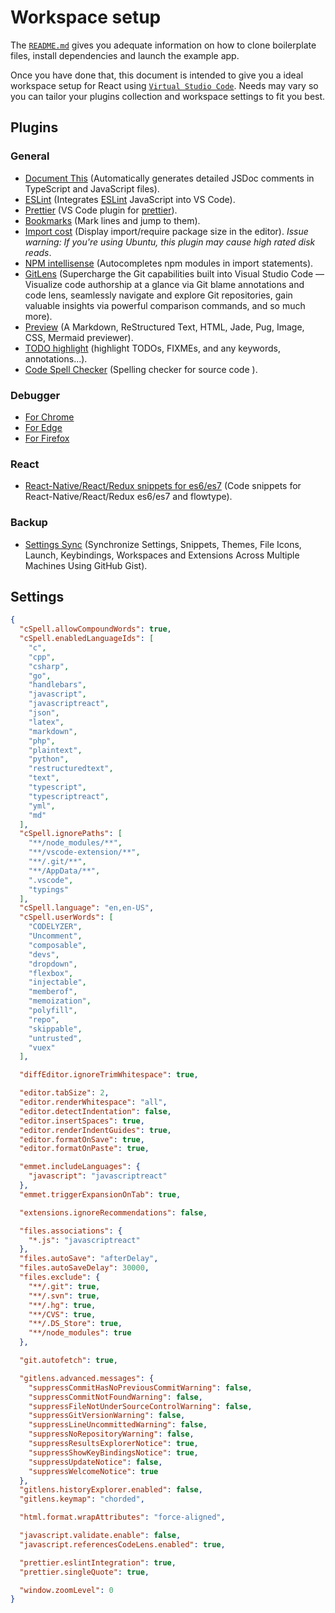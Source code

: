 # Workspace setup

The [`README.md`](https://github.com/bl5ck/react-boilerplate-demo) gives you adequate information on how to clone boilerplate files, install dependencies and launch the example app.

Once you have done that, this document is intended to give you a ideal workspace setup for React using [`Virtual Studio Code`](https://code.visualstudio.com/). Needs may vary so you can tailor your plugins collection and workspace settings to fit you best.

## Plugins

### General

- [Document This](https://marketplace.visualstudio.com/items?itemName=joelday.docthis) (Automatically generates detailed JSDoc comments in TypeScript and JavaScript files).
- [ESLint](https://marketplace.visualstudio.com/items?itemName=dbaeumer.vscode-eslint) (Integrates [ESLint](https://eslint.org/) JavaScript into VS Code).
- [Prettier](https://marketplace.visualstudio.com/items?itemName=esbenp.prettier-vscode) (VS Code plugin for [prettier](https://prettier.io/)).
- [Bookmarks](https://marketplace.visualstudio.com/items?itemName=alefragnani.bookmarks) (Mark lines and jump to them).
- [Import cost](https://marketplace.visualstudio.com/items?itemName=wix.vscode-import-cost) (Display import/require package size in the editor). _Issue warning: If you're using Ubuntu, this plugin may cause high rated disk reads_.
- [NPM intellisense](https://marketplace.visualstudio.com/items?itemName=christian-kohler.npm-intellisense) (Autocompletes npm modules in import statements).
- [GitLens](https://marketplace.visualstudio.com/items?itemName=eamodio.gitlens) (Supercharge the Git capabilities built into Visual Studio Code — Visualize code authorship at a glance via Git blame annotations and code lens, seamlessly navigate and explore Git repositories, gain valuable insights via powerful comparison commands, and so much more).
- [Preview](https://marketplace.visualstudio.com/items?itemName=searKing.preview-vscode) (A Markdown, ReStructured Text, HTML, Jade, Pug, Image, CSS, Mermaid previewer).
- [TODO highlight](https://marketplace.visualstudio.com/items?itemName=wayou.vscode-todo-highlight) (highlight TODOs, FIXMEs, and any keywords, annotations...).
- [Code Spell Checker](https://marketplace.visualstudio.com/items?itemName=streetsidesoftware.code-spell-checker) (Spelling checker for source code
  ).

### Debugger

- [For Chrome](https://marketplace.visualstudio.com/items?itemName=msjsdiag.debugger-for-chrome)
- [For Edge](https://marketplace.visualstudio.com/items?itemName=msjsdiag.debugger-for-edge)
- [For Firefox](https://marketplace.visualstudio.com/items?itemName=hbenl.vscode-firefox-debug)

### React

- [React-Native/React/Redux snippets for es6/es7](https://marketplace.visualstudio.com/items?itemName=EQuimper.react-native-react-redux) (Code snippets for React-Native/React/Redux es6/es7 and flowtype).

### Backup

- [Settings Sync](https://marketplace.visualstudio.com/items?itemName=Shan.code-settings-sync) (Synchronize Settings, Snippets, Themes, File Icons, Launch, Keybindings, Workspaces and Extensions Across Multiple Machines Using GitHub Gist).

## Settings

```json
{
  "cSpell.allowCompoundWords": true,
  "cSpell.enabledLanguageIds": [
    "c",
    "cpp",
    "csharp",
    "go",
    "handlebars",
    "javascript",
    "javascriptreact",
    "json",
    "latex",
    "markdown",
    "php",
    "plaintext",
    "python",
    "restructuredtext",
    "text",
    "typescript",
    "typescriptreact",
    "yml",
    "md"
  ],
  "cSpell.ignorePaths": [
    "**/node_modules/**",
    "**/vscode-extension/**",
    "**/.git/**",
    "**/AppData/**",
    ".vscode",
    "typings"
  ],
  "cSpell.language": "en,en-US",
  "cSpell.userWords": [
    "CODELYZER",
    "Uncomment",
    "composable",
    "devs",
    "dropdown",
    "flexbox",
    "injectable",
    "memberof",
    "memoization",
    "polyfill",
    "repo",
    "skippable",
    "untrusted",
    "vuex"
  ],

  "diffEditor.ignoreTrimWhitespace": true,

  "editor.tabSize": 2,
  "editor.renderWhitespace": "all",
  "editor.detectIndentation": false,
  "editor.insertSpaces": true,
  "editor.renderIndentGuides": true,
  "editor.formatOnSave": true,
  "editor.formatOnPaste": true,

  "emmet.includeLanguages": {
    "javascript": "javascriptreact"
  },
  "emmet.triggerExpansionOnTab": true,

  "extensions.ignoreRecommendations": false,

  "files.associations": {
    "*.js": "javascriptreact"
  },
  "files.autoSave": "afterDelay",
  "files.autoSaveDelay": 30000,
  "files.exclude": {
    "**/.git": true,
    "**/.svn": true,
    "**/.hg": true,
    "**/CVS": true,
    "**/.DS_Store": true,
    "**/node_modules": true
  },

  "git.autofetch": true,

  "gitlens.advanced.messages": {
    "suppressCommitHasNoPreviousCommitWarning": false,
    "suppressCommitNotFoundWarning": false,
    "suppressFileNotUnderSourceControlWarning": false,
    "suppressGitVersionWarning": false,
    "suppressLineUncommittedWarning": false,
    "suppressNoRepositoryWarning": false,
    "suppressResultsExplorerNotice": true,
    "suppressShowKeyBindingsNotice": true,
    "suppressUpdateNotice": false,
    "suppressWelcomeNotice": true
  },
  "gitlens.historyExplorer.enabled": false,
  "gitlens.keymap": "chorded",

  "html.format.wrapAttributes": "force-aligned",

  "javascript.validate.enable": false,
  "javascript.referencesCodeLens.enabled": true,

  "prettier.eslintIntegration": true,
  "prettier.singleQuote": true,

  "window.zoomLevel": 0
}
```
